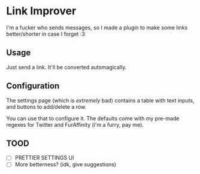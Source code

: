 # Link Improver

I'm a fucker who sends messages, so I made a plugin to make some links better/shorter in case I
forget :3

## Usage

Just send a link. It'll be converted automagically.

## Configuration

The settings page (which is _extremely_ bad) contains a table with text inputs, and buttons to
add/delete a row.

You can use that to configure it. The defaults come with my pre-made regexes for Twitter and
FurAffinity (i'm a furry, pay me).

## TOOD

- [ ] PRETTIER SETTINGS UI
- [ ] More betterness? (idk, give suggestions)
